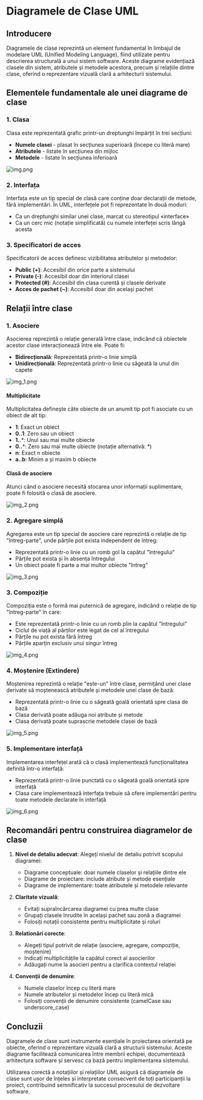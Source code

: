 # Diagramele de Clase UML

## Introducere

Diagramele de clase reprezintă un element fundamental în limbajul de modelare UML (Unified Modeling Language), fiind utilizate pentru descrierea structurală a unui sistem software. Aceste diagrame evidențiază clasele din sistem, atributele și metodele acestora, precum și relațiile dintre clase, oferind o reprezentare vizuală clară a arhitecturii sistemului.

## Elementele fundamentale ale unei diagrame de clase

### 1. Clasa

Clasa este reprezentată grafic printr-un dreptunghi împărțit în trei secțiuni:
- **Numele clasei** - plasat în secțiunea superioară (începe cu literă mare)
- **Atributele** - listate în secțiunea din mijloc
- **Metodele** - listate în secțiunea inferioară

![img.png](imgs-02-classdiagram/img.png)

### 2. Interfața

Interfața este un tip special de clasă care conține doar declarații de metode, fără implementări. În UML, interfețele pot fi reprezentate în două moduri:
- Ca un dreptunghi similar unei clase, marcat cu stereotipul «interface»
- Ca un cerc mic (notație simplificată) cu numele interfeței scris lângă acesta

### 3. Specificatori de acces

Specificatorii de acces definesc vizibilitatea atributelor și metodelor:
- **Public (+)**: Accesibil din orice parte a sistemului
- **Private (-)**: Accesibil doar din interiorul clasei
- **Protected (#)**: Accesibil din clasa curentă și clasele derivate
- **Acces de pachet (~)**: Accesibil doar din același pachet

## Relații între clase

### 1. Asociere

Asocierea reprezintă o relație generală între clase, indicând că obiectele acestor clase interacționează între ele. Poate fi:
- **Bidirecțională**: Reprezentată printr-o linie simplă
- **Unidirecțională**: Reprezentată printr-o linie cu săgeată la unul din capete

![img_1.png](imgs-02-classdiagram/img_1.png)

#### Multiplicitate

Multiplicitatea definește câte obiecte de un anumit tip pot fi asociate cu un obiect de alt tip:
- **1**: Exact un obiect
- **0..1**: Zero sau un obiect
- **1..***: Unul sau mai multe obiecte
- **0..***: Zero sau mai multe obiecte (notație alternativă: *)
- **n**: Exact n obiecte
- **a..b**: Minim a și maxim b obiecte

#### Clasă de asociere

Atunci când o asociere necesită stocarea unor informații suplimentare, poate fi folosită o clasă de asociere.

![img_2.png](imgs-02-classdiagram/img_2.png)

### 2. Agregare simplă

Agregarea este un tip special de asociere care reprezintă o relație de tip "întreg-parte", unde părțile pot exista independent de întreg:
- Reprezentată printr-o linie cu un romb gol la capătul "întregului"
- Părțile pot exista și în absența întregului
- Un obiect poate fi parte a mai multor obiecte "întreg"

![img_3.png](imgs-02-classdiagram/img_3.png)

### 3. Compoziție

Compoziția este o formă mai puternică de agregare, indicând o relație de tip "întreg-parte" în care:
- Este reprezentată printr-o linie cu un romb plin la capătul "întregului"
- Ciclul de viață al părților este legat de cel al întregului
- Părțile nu pot exista fără întreg
- Părțile aparțin exclusiv unui singur întreg

![img_4.png](imgs-02-classdiagram/img_4.png)

### 4. Moștenire (Extindere)

Moștenirea reprezintă o relație "este-un" între clase, permițând unei clase derivate să moștenească atributele și metodele unei clase de bază:
- Reprezentată printr-o linie cu o săgeată goală orientată spre clasa de bază
- Clasa derivată poate adăuga noi atribute și metode
- Clasa derivată poate suprascrie metodele clasei de bază

![img_5.png](imgs-02-classdiagram/img_5.png)

### 5. Implementare interfață

Implementarea interfeței arată că o clasă implementează funcționalitatea definită într-o interfață:
- Reprezentată printr-o linie punctată cu o săgeată goală orientată spre interfață
- Clasa care implementează interfața trebuie să ofere implementări pentru toate metodele declarate în interfață

![img_6.png](imgs-02-classdiagram/img_6.png)

## Recomandări pentru construirea diagramelor de clase

1. **Nivel de detaliu adecvat**: Alegeți nivelul de detaliu potrivit scopului diagramei:
    - Diagrame conceptuale: doar numele claselor și relațiile dintre ele
    - Diagrame de proiectare: include atribute și metode esențiale
    - Diagrame de implementare: toate atributele și metodele relevante

2. **Claritate vizuală**:
    - Evitați supraîncărcarea diagramei cu prea multe clase
    - Grupați clasele înrudite în același pachet sau zonă a diagramei
    - Folosiți notații consistente pentru multiplicitate și roluri

3. **Relationări corecte**:
    - Alegeți tipul potrivit de relație (asociere, agregare, compoziție, moștenire)
    - Indicați multiplicitățile la capătul corect al asocierilor
    - Adăugați nume la asocieri pentru a clarifica contextul relației

4. **Convenții de denumire**:
    - Numele claselor încep cu literă mare
    - Numele atributelor și metodelor încep cu literă mică
    - Folosiți convenții de denumire consistente (camelCase sau underscore_case)

## Concluzii

Diagramele de clase sunt instrumente esențiale în proiectarea orientată pe obiecte, oferind o reprezentare vizuală clară a structurii sistemului. Aceste diagrame facilitează comunicarea între membrii echipei, documentează arhitectura software și servesc ca bază pentru implementarea sistemului.

Utilizarea corectă a notațiilor și relațiilor UML asigură că diagramele de clase sunt ușor de înțeles și interpretate consecvent de toți participanții la proiect, contribuind semnificativ la succesul procesului de dezvoltare software.